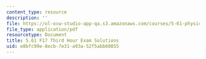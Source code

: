 ```yaml
---
content_type: resource
description: ''
file: https://ol-ocw-studio-app-qa.s3.amazonaws.com/courses/5-61-physical-chemistry-fall-2017/e8bfc99e8ecb7e31a93a52f5abb60855_MIT5_61F17_exam3_sol.pdf
file_type: application/pdf
resourcetype: Document
title: 5.61 F17 Third Hour Exam Solutions
uid: e8bfc99e-8ecb-7e31-a93a-52f5abb60855
---
```

